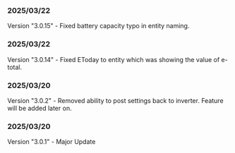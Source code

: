 ### 2025/03/22
Version "3.0.15" - Fixed battery capacity typo in entity naming.

### 2025/03/22
Version "3.0.14" - Fixed EToday to entity which was showing the value of e-total.

### 2025/03/20
Version "3.0.2" - Removed ability to post settings back to inverter. Feature will be added later on.

### 2025/03/20
Version "3.0.1" - Major Update
